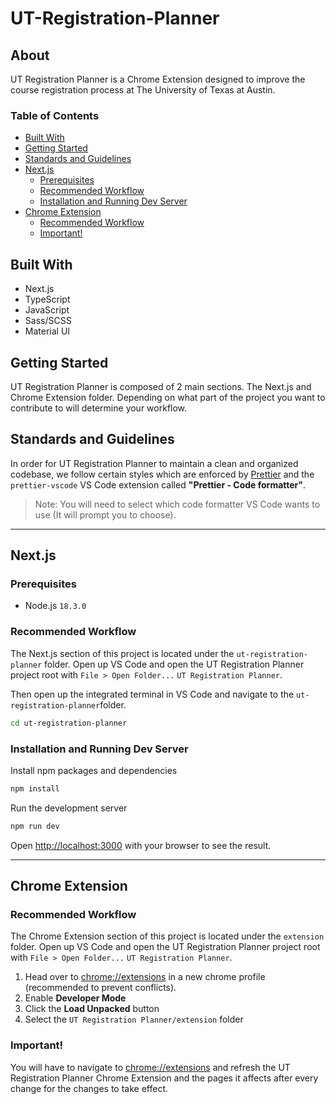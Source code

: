 # UT-Registration-Planner

## About
UT Registration Planner is a Chrome Extension designed to improve the course registration process at The University of Texas at Austin.

### Table of Contents
- [Built With](#built-with)
- [Getting Started](#getting-started)
- [Standards and Guidelines](standards-and-guidelines)
- [Next.js](#nextjs)
    - [Prerequisites](#prerequisites)
    - [Recommended Workflow](#recommended-workflow)
    - [Installation and Running Dev Server](#installation-and-running-dev-server)
- [Chrome Extension](#chrome-extension)
    - [Recommended Workflow](#recommended-workflow-1)
    - [Important!](#important)

## Built With
* Next.js
* TypeScript
* JavaScript
* Sass/SCSS
* Material UI

## Getting Started
UT Registration Planner is composed of 2 main sections. The Next.js and Chrome Extension folder.
Depending on what part of the project you want to contribute to will determine your workflow.

## Standards and Guidelines
In order for UT Registration Planner to maintain a clean and organized codebase, we follow certain styles which are enforced by [Prettier](https://prettier.io/docs/en/install.html) and the `prettier-vscode` VS Code extension called **"Prettier - Code formatter"**.

> Note: You will need to select which code formatter VS Code wants to use (It will prompt you to choose).

---

## Next.js

### Prerequisites
- Node.js `18.3.0`

### Recommended Workflow
The Next.js section of this project is located under the `ut-registration-planner` folder. Open up VS Code and open the UT Registration Planner project root with `File > Open Folder...` `UT Registration Planner`.

Then open up the integrated terminal in VS Code and navigate to the `ut-registration-planner`folder.
```bash
cd ut-registration-planner
```

### Installation and Running Dev Server
Install npm packages and dependencies
```bash
npm install
```
Run the development server
```bash
npm run dev
```
Open [http://localhost:3000](http://localhost:3000) with your browser to see the result.

---

## Chrome Extension

### Recommended Workflow
The Chrome Extension section of this project is located under the `extension` folder. Open up VS Code and open the UT Registration Planner project root with `File > Open Folder...` `UT Registration Planner`.

1. Head over to [chrome://extensions](chrome://extensions) in a new chrome profile (recommended to prevent conflicts).
2. Enable **Developer Mode**
3. Click the **Load Unpacked** button
4. Select the `UT Registration Planner/extension` folder

### Important!
You will have to navigate to [chrome://extensions](chrome://extensions) and refresh the UT Registration Planner Chrome Extension and the pages it affects after every change for the changes to take effect. 
